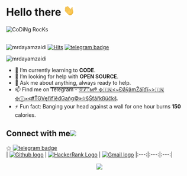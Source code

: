 # Hello there <img src="https://raw.githubusercontent.com/ABSphreak/ABSphreak/master/gifs/Hi.gif" width="30px">

<div margin-left: 500px; width="500">
<img align='center' src="https://cdn.dribbble.com/users/1162077/screenshots/3848914/programmer.gif" alt="CoDiNg RocKs"  width="500"/>
</div>

<br><img src="https://komarev.com/ghpvc/?username=mrdayamzaidi-git&style=flat-square" alt="mrdayamzaidi" />
[![Hits](https://hits.seeyoufarm.com/api/count/incr/badge.svg?url=https%3A%2F%2Fgithub.com%2FAPXD-git&count_bg=%2379C83D&title_bg=%23555555&icon=mediafire.svg&icon_color=%23E7E7E7&title=HITS&edge_flat=false)](https://hits.seeyoufarm.com)
[![telegram badge](https://img.shields.io/badge/Telegram-30302f?style=flat&logo=telegram)](https://t.me/mrdayamzaidi)

<img src="https://github-readme-stats.vercel.app/api?username=mrdayamzaidi-git&show_icons=true&count_private=true&bg_color=50,e96205,904e99&title_color=fff&text_color=fff&icon_color=f2f2f2" alt="mrdayamzaidi" />

- 🔭 I’m currently learning to <b>CODE</b>. <br>
- 👀 I’m looking for help with <b>OPEN SOURCE</b>.
- 💬 Ask me about anything, always ready to help.
- 📫 Find me on Telegram - [⛦⸙ꠋꠋꠋꠋꠋꠋꠋꠋꠋꠋꠋꠋꠋꠋꠋꠋꠋꠋꠋꠋꠋꠋꠋꠋꠋꠋꠋꠋꠋꠋꠋꠋꠋꠋꠋꠋꠋꠋꠋм®⁪⁬⁮⁮⁮⁮ ‌‌‌᪣🇮🇳<~ĐåÿãmŽäïđï~>🇮🇳᪣ⓘ×«#ŤGVęřïfïēđGąñg©»⛥§Šťãřkßüčkš](https://t.me/mrdayamzaidi).
- ⚡ Fun fact: Banging your head against a wall for one hour burns <b>150</b> calories.

## Connect with me<img src="https://github.com/TheDudeThatCode/TheDudeThatCode/blob/master/Assets/Handshake.gif" height="32px">

⚝ [![telegram badge](https://img.shields.io/badge/Telegram-30302f?style=flat&logo=telegram)](https://t.me/AP_XD)<br>
| [<img src="https://cdn.svgporn.com/logos/github-icon.svg" alt="Github logo" width="34">](https://github.com/mrdayamzaidi) | [<img src="https://github.com/TheDudeThatCode/TheDudeThatCode/blob/master/Assets/HackerRank.svg" alt="HackerRank Logo" width="30">](https://www.hackerrank.com/) | [<img src="https://github.com/TheDudeThatCode/TheDudeThatCode/blob/master/Assets/Gmail.svg" alt="Gmail logo" height="32">](mailto:arkamtg.pramanik@gmail.com)
|:---:|:---:|:---:|
<br>

<div align="center" width="50">
<img align='center' src='https://telegra.ph/file/1c4df5d90d6e68e417348.png' width='700"'>
</div>
